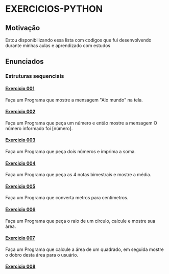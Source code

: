# EXERCICIOS-PYTHON
## Motivação
Estou disponibilizando essa lista com codigos que fui desenvolvendo durante minhas aulas e aprendizado com estudos

## Enunciados
### Estruturas sequenciais
#### [Exercicio 001](exercicios/001.py)

Faça um Programa que mostre a mensagem "Alo mundo" na tela.

#### [Exercicio 002](exercicios/002.py)

Faça um Programa que peça um número e então mostre a mensagem O número
informado foi [número].

#### [Exercicio 003](exercicios/003.py)

Faça um Programa que peça dois números e imprima a soma.

#### [Exercicio 004](exercicios/004.py)

Faça um Programa que peça as 4 notas bimestrais e mostre a média.

#### [Exercicio 005](exercicios/005.py)

Faça um Programa que converta metros para centímetros.

#### [Exercicio 006](exercicios/006.py)

Faça um Programa que peça o raio de um círculo, calcule e mostre sua área.

#### [Exercicio 007](exercicios/007.py)

Faça um Programa que calcule a área de um quadrado, em seguida mostre o dobro
desta área para o usuário.

#### [Exercicio 008](exercicios/008.py)

